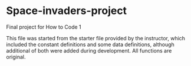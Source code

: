 # Space-invaders-project
Final project for How to Code 1

This file was started from the starter file provided by the instructor, which included the constant definitions and some data definitions, although additional of both were added during development.  All functions are original.
